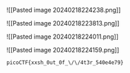![[Pasted image 20240218224238.png]]


![[Pasted image 20240218223813.png]]


![[Pasted image 20240218224011.png]]

![[Pasted image 20240218224159.png]]

```
picoCTF{xxsh_0ut_0f_\/\/4t3r_540e4e79}
```
